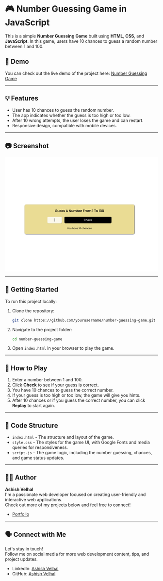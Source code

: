 # 🎮 Number Guessing Game in JavaScript

This is a simple **Number Guessing Game** built using **HTML**, **CSS**, and **JavaScript**. In this game, users have 10 chances to guess a random number between 1 and 100.

## 🔗 Demo

You can check out the live demo of the project here: [Number Guessing Game](https://ashishvelhal.github.io/Guess_number_game/)

---

## 💡 Features

- User has 10 chances to guess the random number.
- The app indicates whether the guess is too high or too low.
- After 10 wrong attempts, the user loses the game and can restart.
- Responsive design, compatible with mobile devices.

---

## 📷 Screenshot

![Game Screenshot](./Guess_game.png)

---

## 🚀 Getting Started

To run this project locally:

1. Clone the repository:

   ```bash
   git clone https://github.com/yourusername/number-guessing-game.git
   ```

2. Navigate to the project folder:

   ```bash
   cd number-guessing-game
   ```

3. Open `index.html` in your browser to play the game.

---

## 📝 How to Play

1. Enter a number between 1 and 100.
2. Click **Check** to see if your guess is correct.
3. You have 10 chances to guess the correct number.
4. If your guess is too high or too low, the game will give you hints.
5. After 10 chances or if you guess the correct number, you can click **Replay** to start again.

---

## 🔧 Code Structure

- `index.html` - The structure and layout of the game.
- `style.css` - The styles for the game UI, with Google Fonts and media queries for responsiveness.
- `script.js` - The game logic, including the number guessing, chances, and game status updates.

---

## 🧑‍💻 Author

**Ashish Velhal**  
I'm a passionate web developer focused on creating user-friendly and interactive web applications.  
Check out more of my projects below and feel free to connect!

- [Portfolio](https://ashishvelhal.github.io/Portfolio/)
---

## 🗣️ Connect with Me

Let's stay in touch!  
Follow me on social media for more web development content, tips, and project updates.

- LinkedIn: [Ashish Velhal](https://www.linkedin.com/in/ashish-velhal)
- GitHub: [Ashish Velhal](https://github.com/Ashishvelhal)
